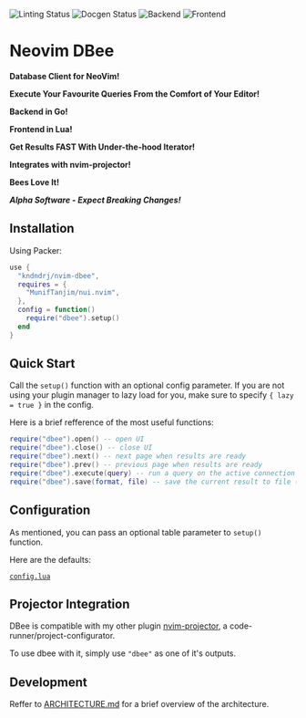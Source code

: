 <!-- Any html tags, badges etc. go before this tag. -->
![Linting Status](https://img.shields.io/github/actions/workflow/status/kndndrj/nvim-dbee/lint.yml?label=linting&style=for-the-badge)
![Docgen Status](https://img.shields.io/github/actions/workflow/status/kndndrj/nvim-dbee/docgen.yml?label=docgen&logo=neovim&logoColor=white&style=for-the-badge)
![Backend](https://img.shields.io/badge/go-backend-lightblue?style=for-the-badge&logo=go&logoColor=white)
![Frontend](https://img.shields.io/badge/lua-frontend-blue?style=for-the-badge&logo=lua&logoColor=white)

<!--DOCGEN_START-->

# Neovim DBee

**Database Client for NeoVim!**

**Execute Your Favourite Queries From the Comfort of Your Editor!**

**Backend in Go!**

**Frontend in Lua!**

**Get Results FAST With Under-the-hood Iterator!**

**Integrates with nvim-projector!**

**Bees Love It!**

***Alpha Software - Expect Breaking Changes!***

## Installation

Using Packer:

```lua
use {
  "kndndrj/nvim-dbee",
  requires = {
    "MunifTanjim/nui.nvim",
  },
  config = function()
    require("dbee").setup()
  end
}
```

## Quick Start

Call the `setup()` function with an optional config parameter. If you are not
using your plugin manager to lazy load for you, make sure to specify
`{ lazy = true }` in the config.

Here is a brief refference of the most useful functions:

```lua
require("dbee").open() -- open UI
require("dbee").close() -- close UI
require("dbee").next() -- next page when results are ready
require("dbee").prev() -- previous page when results are ready
require("dbee").execute(query) -- run a query on the active connection directly
require("dbee").save(format, file) -- save the current result to file (format is either "csv" or "json" for now).
```

## Configuration

As mentioned, you can pass an optional table parameter to `setup()` function.

Here are the defaults:

<!--DOCGEN_CONFIG_START-->

<!-- Contents from lua/dbee/config.lua are inserted between these tags for docgen. -->

[`config.lua`](lua/dbee/config.lua)

<!--DOCGEN_CONFIG_END-->

## Projector Integration

DBee is compatible with my other plugin
[nvim-projector](https://github.com/kndndrj/nvim-projector), a
code-runner/project-configurator.

To use dbee with it, simply use `"dbee"` as one of it's outputs.

## Development

Reffer to [ARCHITECTURE.md](ARCHITECTURE.md) for a brief overview of the
architecture.
